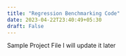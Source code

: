 ```yaml
---
title: "Regression Benchmarking Code"
date: 2023-04-22T23:40:49+05:30
draft: False
---
```


Sample Project File I will update it later